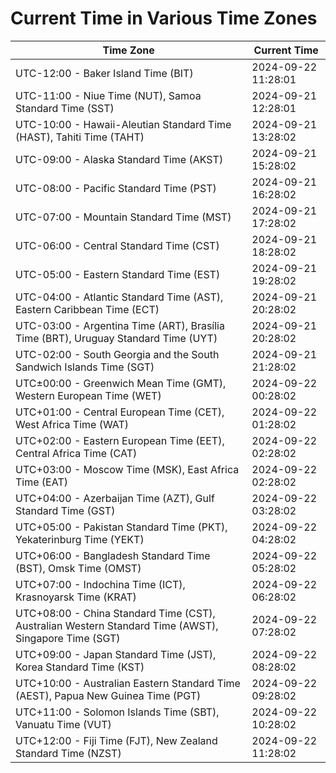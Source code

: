 # Current Time in Various Time Zones

| Time Zone | Current Time |
|-----------|--------------|
| UTC-12:00 - Baker Island Time (BIT) | 2024-09-22 11:28:01 |
| UTC-11:00 - Niue Time (NUT), Samoa Standard Time (SST) | 2024-09-21 12:28:01 |
| UTC-10:00 - Hawaii-Aleutian Standard Time (HAST), Tahiti Time (TAHT) | 2024-09-21 13:28:02 |
| UTC-09:00 - Alaska Standard Time (AKST) | 2024-09-21 15:28:02 |
| UTC-08:00 - Pacific Standard Time (PST) | 2024-09-21 16:28:02 |
| UTC-07:00 - Mountain Standard Time (MST) | 2024-09-21 17:28:02 |
| UTC-06:00 - Central Standard Time (CST) | 2024-09-21 18:28:02 |
| UTC-05:00 - Eastern Standard Time (EST) | 2024-09-21 19:28:02 |
| UTC-04:00 - Atlantic Standard Time (AST), Eastern Caribbean Time (ECT) | 2024-09-21 20:28:02 |
| UTC-03:00 - Argentina Time (ART), Brasília Time (BRT), Uruguay Standard Time (UYT) | 2024-09-21 20:28:02 |
| UTC-02:00 - South Georgia and the South Sandwich Islands Time (SGT) | 2024-09-21 21:28:02 |
| UTC±00:00 - Greenwich Mean Time (GMT), Western European Time (WET) | 2024-09-22 00:28:02 |
| UTC+01:00 - Central European Time (CET), West Africa Time (WAT) | 2024-09-22 01:28:02 |
| UTC+02:00 - Eastern European Time (EET), Central Africa Time (CAT) | 2024-09-22 02:28:02 |
| UTC+03:00 - Moscow Time (MSK), East Africa Time (EAT) | 2024-09-22 02:28:02 |
| UTC+04:00 - Azerbaijan Time (AZT), Gulf Standard Time (GST) | 2024-09-22 03:28:02 |
| UTC+05:00 - Pakistan Standard Time (PKT), Yekaterinburg Time (YEKT) | 2024-09-22 04:28:02 |
| UTC+06:00 - Bangladesh Standard Time (BST), Omsk Time (OMST) | 2024-09-22 05:28:02 |
| UTC+07:00 - Indochina Time (ICT), Krasnoyarsk Time (KRAT) | 2024-09-22 06:28:02 |
| UTC+08:00 - China Standard Time (CST), Australian Western Standard Time (AWST), Singapore Time (SGT) | 2024-09-22 07:28:02 |
| UTC+09:00 - Japan Standard Time (JST), Korea Standard Time (KST) | 2024-09-22 08:28:02 |
| UTC+10:00 - Australian Eastern Standard Time (AEST), Papua New Guinea Time (PGT) | 2024-09-22 09:28:02 |
| UTC+11:00 - Solomon Islands Time (SBT), Vanuatu Time (VUT) | 2024-09-22 10:28:02 |
| UTC+12:00 - Fiji Time (FJT), New Zealand Standard Time (NZST) | 2024-09-22 11:28:02 |

